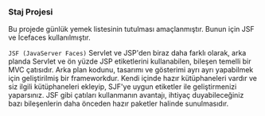 ### Staj Projesi

Bu projede günlük yemek listesinin tutulması amaçlanmıştır. Bunun için JSF ve İcefaces kullanılmıştır.

`JSF (JavaServer Faces)` Servlet ve JSP'den biraz daha farklı olarak, arka planda Servlet ve ön yüzde JSP etiketlerini kullanabilen, bileşen temelli bir MVC çatısıdır. Arka plan kodunu, tasarımı ve gösterimi ayrı ayrı yapabilmek için geliştirilmiş bir frameworkdur. Kendi içinde hazır kütüphaneleri vardır ve siz ilgili kütüphaneleri ekleyip, SJF'ye uygun etiketler ile geliştirmenizi yaparsınız. JSF gibi çatıları kullanmanın avantajı, ihtiyaç duyabileceğiniz bazı bileşenlerin daha önceden hazır paketler halinde sunulmasıdır.
